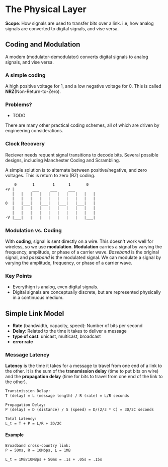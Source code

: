 # The Physical Layer

**Scope**: How signals are used to transfer bits over a link. i.e, how analog signals are converted to digital signals, and vise versa.

## Coding and Modulation

A modem (modulator-demodulator) converts digital signals to analog signals, and vise versa.

### A simple coding
A high positive voltage for 1, and a low negative voltage for 0. This is called **NRZ**(Non-Return-to-Zero). 


### Problems?
- TODO

There are many other practical coding schemes, all of which are driven by engineering considerations.

### Clock Recovery

Reciever needs requent signal transitions to decode bits. Several possible designs, including Manchester Coding and Scrambling.

A simple solution is to alternate between positive/negative, and zero voltages. This is return to zero (RZ) coding.

```txt
    0       1        1      1       0
+V |        ___     ___     ___
   |   |   |   |   |   |   |   |   |   |  
   |   |   |   |   |   |   |   |   |   |  
0  |   |___|   |___|   |___|   |___|   |
   |   |   |   |   |   |   |   |   |   |  
   |   |   |   |   |   |   |   |   |   |  
-V |___|   |   |   |   |   |   |   |___|  
```

### Modulation vs. Coding

With **coding**, signal is sent directly on a wire. This doesn't work well for wireless, so we use **modulation**. **Modulation** carries a signal by varying the frequency, amplitude, or phase of a carrier wave. *Baseband* is the original signal, and *passband* is the modulated signal. We can modulate a signal by varying the amplitude, frequency, or phase of a carrier wave.

### Key Points

- Everythign is analog, even digital signals.
- Digital signals are conceptually discrete, but are represented physically in a continuous medium.


## Simple Link Model

- **Rate** (bandwidth, capacity, speed): Number of bits per second
- **Delay**: Related to the time it takes to deliver a message
- **type of cast**: unicast, multicast, broadcast
- **error rate**

### Message Latency

**Latency** is the time it takes for a message to travel from one end of a link to the other. It is the sum of the **transmission delay** (time to put bits on wire) and the **propagation delay** (time for bits to travel from one end of the link to the other).

```txt
Transimission Delay:
T (delay) = L (message length) / R (rate) = L/R seconds

Propagation Delay:
P (delay) = D (distance) / S (speed) = D/(2/3 * C) = 3D/2C seconds

Total Latency:
L_t = T + P = L/R + 3D/2C
```

#### Example

```txt
Broadband cross-country link:
P = 50ms, R = 10Mbps, L = 1MB

L_t = 1MB/10MBps + 50ms = .1s + .05s = .15s
```